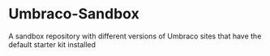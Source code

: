 # Umbraco-Sandbox
A sandbox repository with different versions of Umbraco sites that have the default starter kit installed

